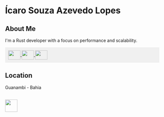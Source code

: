 # Ícaro Souza Azevedo Lopes

## About Me
I'm a Rust developer with a focus on performance and scalability.

<div style="background-color: #f0f0f0; padding: 10px;">
  <a href="https://t.me/icarors" target="_blank">
    <img align="center" height="30" width="40" src="https://img.icons8.com/?size=1x&id=lUktdBVdL4Kb&format=png"/>
  </a>

  <a href="https://www.linkedin.com/in/%C3%ADcaro-lopes-854705217/" target="_blank">
    <img align="center" height="30" width="40" src="https://cdn.jsdelivr.net/gh/devicons/devicon/icons/linkedin/linkedin-plain.svg"/>
  </a>

  <a href="mailto:sicaro800@gmail.com" target="_blank">
    <img align="center" height="30" width="40" src="https://img.icons8.com/?size=1x&id=Y2GfpkgYNp42&format=png"/>
  </a>
</div>



## Location
Guanambi - Bahia


<div style="display: inline_block"><br>
  <img align="center" heigh="30" width="40" src="https://cdn.jsdelivr.net/gh/devicons/devicon/icons/rust/rust-plain.svg"/>
</div>
